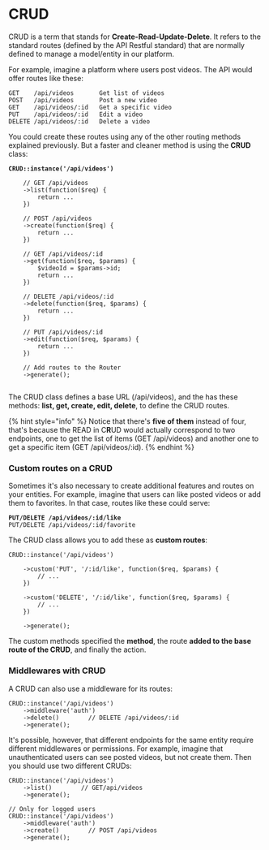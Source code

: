 # CRUD

CRUD is a term that stands for **Create-Read-Update-Delete**. It refers to the standard routes (defined by the API Restful standard) that are normally defined to manage a model/entity in our platform.

For example, imagine a platform where users post videos. The API would offer routes like these:

```
GET    /api/videos       Get list of videos
POST   /api/videos       Post a new video
GET    /api/videos/:id   Get a specific video
PUT    /api/videos/:id   Edit a video
DELETE /api/videos/:id   Delete a video
```

You could create these routes using any of the other routing methods explained previously. But a faster and cleaner method is using the **CRUD** class:

<pre><code><strong>CRUD::instance('/api/videos')
</strong>
    // GET /api/videos
    ->list(function($req) {
        return ...
    })
    
    // POST /api/videos
    ->create(function($req) {
        return ...
    })     
    
    // GET /api/videos/:id
    ->get(function($req, $params) {
        $videoId = $params->id;
        return ...
    })         
    
    // DELETE /api/videos/:id
    ->delete(function($req, $params) {
        return ...
    })      
    
    // PUT /api/videos/:id
    ->edit(function($req, $params) {
        return ...
    })
    
    // Add routes to the Router
    ->generate();
    </code></pre>

The CRUD class defines a base URL (/api/videos), and the has these methods: **list, get, create, edit, delete**, to define the CRUD routes.

{% hint style="info" %}
Notice that there's **five of them** instead of four, that's because the READ in C**R**UD would actually correspond to two endpoints, one to get the list of items (GET /api/videos) and another one to get a specific item (GET /api/videos/:id).
{% endhint %}

### Custom routes on a CRUD

Sometimes it's also necessary to create additional features and routes on your entities. For example, imagine that users can like posted videos or add them to favorites. In that case, routes like these could serve:

<pre><code><strong>PUT/DELETE /api/videos/:id/like
</strong>PUT/DELETE /api/videos/:id/favorite</code></pre>

The CRUD class allows you to add these as **custom routes**:

```
CRUD::instance('/api/videos')

    ->custom('PUT', '/:id/like', function($req, $params) {
        // ...
    })
    
    ->custom('DELETE', '/:id/like', function($req, $params) {
        // ...
    })
    
    ->generate();
```

The custom methods specified the **method**, the route **added to the base route of the CRUD**, and finally the action.

### Middlewares with CRUD

A CRUD can also use a middleware for its routes:

```
CRUD::instance('/api/videos')
    ->middleware('auth')
    ->delete()        // DELETE /api/videos/:id
    ->generate();
```

It's possible, however, that different endpoints for the same entity require different middlewares or permissions. For example, imagine that unauthenticated users can see posted videos, but not create them. Then you should use two different CRUDs:

```
CRUD::instance('/api/videos')
    ->list()        // GET/api/videos
    ->generate();

// Only for logged users
CRUD::instance('/api/videos')
    ->middleware('auth')
    ->create()        // POST /api/videos
    ->generate();
```
